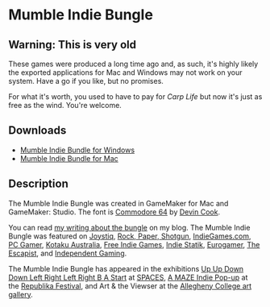 # Mumble Indie Bungle

## Warning: This is very old

These games were produced a long time ago and, as such, it's highly likely the exported applications for Mac and Windows may not work on your system. Have a go if you like, but no promises.

For what it's worth, you used to have to pay for *Carp Life* but now it's just as free as the wind. You're welcome.

## Downloads
* [Mumble Indie Bundle for Windows](https://github.com/pippinbarr/mumble-indie-bungle/releases/tag/windows)
* [Mumble Indie Bundle for Mac](https://github.com/pippinbarr/mumble-indie-bungle/releases/tag/mac)

## Description
The Mumble Indie Bungle was created in GameMaker for Mac and GameMaker: Studio. The font is [Commodore 64](http://www.dafont.com/commodore-64-pixelized.font) by [Devin Cook](http://www.devincook.com/).

You can read [my writing about the bungle](http://www.pippinbarr.com/tag/mumble-indie-bungle?order=asc) on my blog. The Mumble Indie Bungle was featured on [Joystiq](http://www.joystiq.com/2013/04/08/world-of-glue-gurney-spy-parity-more-free-in-mumble-indie-bun/), [Rock, Paper, Shotgun](http://www.rockpapershotgun.com/2013/04/09/parodeus-pippin-barrs-brilliant-mumble-indie-bungle/), [IndieGames.com](http://indiegames.com/2013/04/30_flights_of_loathing_world_o.html), [PC Gamer](http://www.pcgamer.com/2013/04/09/mumble-indie-bungle-features-free-word-warped-indies-including-world-of-glue-and-carp-life/), [Kotaku Australia](http://www.kotaku.com.au/2013/04/the-mumble-indie-bungle-will-drive-you-insane/), [Free Indie Games](http://www.freeindiegam.es/2013/04/mumble-indie-bungle-gurney-pippin-barr/), [Indie Statik](http://indiestatik.com/2013/04/10/mumble-indie-bungle/), [Eurogamer](http://www.eurogamer.net/articles/2013-04-12-pippin-barrs-mumble-indie-bungle-parodies-several-critical-darlings), [The Escapist](http://www.escapistmagazine.com/news/view/123240-Misheard-Games-Became-Real-with-Mumble-Indie-Bungle), and [Independent Gaming](http://indiegraph.wordpress.com/2013/04/10/recommended-games-the-mumble-indie-bungle/).

The Mumble Indie Bungle has appeared in the exhibitions [Up Up Down Down Left Right Left Right B A Start](http://www.spacesgallery.org/project/up-up-down-down-left-right-left-right-b-a-start) at [SPACES](http://www.spacesgallery.org/), [A MAZE Indie Pop-up](http://www.amaze-festival.de/%5Btermalias-raw%5D/blog/a-maze-indie-pop-republika-fest-rijeka-croatia) at the [Republika Festival](http://republika.io/en), and Art & the Viewser at the [Allegheny College art gallery](http://sites.allegheny.edu/art/art-galleries/).
